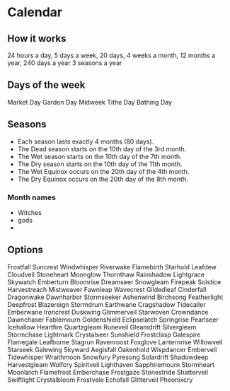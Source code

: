 
# Calendar

## How it works

24 hours a day, 5 days a week, 20 days, 4 weeks a month, 12 months a year, 240 days a year
3 seasons a year

## Days of the week

Market Day
Garden Day
Midweek
Tithe Day
Bathing Day

## Seasons

- Each season lasts exactly 4 months (80 days).
- The Dead season starts on the 10th day of the 3rd month.
- The Wet season starts on the 10th day of the 7th month.
- The Dry season starts on the 10th day of the 11th month.
- The Wet Equinox occurs on the 20th day of the 4th month.
- The Dry Equinox occurs on the 20th day of the 8th month.

### Month names
- Witches
- gods
- 


## Options

Frostfall
Suncrest
Windwhisper
Riverwake
Flamebirth
Starhold
Leafdew
Cloudveil
Stoneheart
Moonglow
Thornthaw
Rainshadow
Lightgrace
Skywatch
Emberturn
Bloomrise
Dreamseer
Snowgleam
Firepeak
Solstice
Harvestreach
Mistweaver
Fawnleap
Wavecrest
Gildedleaf
Cinderfall
Dragonwake
Dawnharbor
Stormseeker
Ashenwind
Birchsong
Featherlight
Deepfrost
Blazereign
Stormdrum
Earthwane
Cragshadow
Tidecaller
Emberwane
Ironcrest
Duskwing
Glimmerveil
Starwoven
Crowndance
Dawnchaser
Fablemourn
Goldenshield
Eclipselatch
Springrise
Pearlseer
Icehallow
Heartfire
Quartzgleam
Runeveil
Gleamdrift
Silvergleam
Stormchase
Lightmark
Crystalseer
Sunshield
Frostclasp
Galespire
Flamegale
Leafborne
Stagrun
Ravenroost
Foxglove
Lanternrise
Willowveil
Starseek
Galewing
Skyward
Aegisfall
Oakenhold
Wispdancer
Emberveil
Tidewhisper
Wraithmoon
Snowfury
Pyresong
Solardrift
Shadowdeep
Harvestgleam
Wolfcry
Spiritveil
Lighthaven
Sapphiremourn
Stormheart
Moonlatch
Flamefrost
Emberchase
Frostgaze
Stonestride
Shatterveil
Swiftlight
Crystalbloom
Frostvale
Echofall
Glitterveil
Pheonixcry
